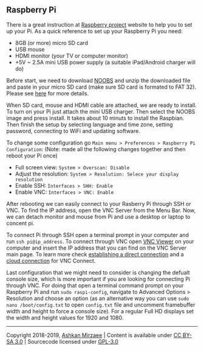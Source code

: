 ## Raspberry Pi

There is a great instruction at [Raspberry project](https://projects.raspberrypi.org/en/projects/raspberry-pi-setting-up) 
website to help you to set up your Pi. As a quick reference to set up your Raspberry Pi you need:
- 8GB (or more) micro SD card
- USB mouse
- HDMI monitor (your TV or computer monitor)
- +5V ~ 2.5A mini USB power supply (a suitable iPad/Android charger will do)

Before start, we need to download [NOOBS](https://www.raspberrypi.org/downloads/) and unzip the downloaded file and paste in 
your micro SD card (make sure SD card is formated to FAT 32). Please see [here](https://projects.raspberrypi.org/en/projects/raspberry-pi-setting-up/3) 
for more details.

When SD card, mouse and HDMI cable are attached, we are ready to install. To turn on your Pi just attach the mini USB charger. Then select the NOOBS image and press install. It takes about 10 minuts to install the Raspbian. Then finish the setup by selecting language and time zone, setting password, connecting to WiFi and updating software. 

To change some configuration go `Main menu > Preferences > Raspberry Pi Configuration`: (Note: made all the following changes together and then reboot your Pi once)   
- Full screen view: `System > Overscan: Disable` 
- Adjust the resolution: `System > Resolution: Selece your display resolution`
- Enable SSH:  `Interfaces > SHH: Enable` 
- Enable VNC: `Interfaces > VNC: Enable`

After rebooting we can easily connect to your Rasberry Pi through SSH or VNC. To find the IP address, open the VNC Server from the Menu Bar. Now, we can detach monitor and mouse from Pi and use a desktop or laptop to concent pi.

To connect Pi through SSH open a terminal prompt in your computer and run `ssh pi@ip_address`. To connect through VNC open [VNC Viewer](https://www.realvnc.com/en/connect/download/viewer/) on your computer and insert the IP address that you can find on the VNC Server main page. To learn more check [establishing a direct connection](https://www.realvnc.com/en/connect/docs/raspberry-pi.html#raspberry-pi-connect-direct) and a [cloud connection](https://www.realvnc.com/en/connect/docs/raspberry-pi.html#raspberry-pi-connect-cloud) for VNC Connect.

Last configuration that we might need to consider is changing the defualt console size, which is more important if you are looking for connecting Pi through VNC. For doing that open a terminal command prompt on your Raspberry Pi and run `sudo raspi-config`, navigate to Advanced Options > Resolution and choose an option (as an alternative way you can use `sudo nano /boot/config.txt` to open `config.txt` file and uncomment framebuffer width and height to force a console size). For a regular Full HD displays set the width and height values for 1920 and 1080.

---
Copyright 2018-2019, [Ashkan Mirzaee](https://ashki23.github.io/index.html) | Content is available under [CC BY-SA 3.0](https://creativecommons.org/licenses/by-sa/3.0/) | Sourcecode licensed under [GPL-3.0](https://www.gnu.org/licenses/gpl-3.0.en.html)
